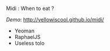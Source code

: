 Midi : When to eat ?

*Demo*: http://yellowiscool.github.io/midi/

 * Yeoman
 * RaphaelJS
 * Useless tolo
